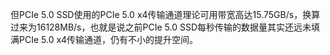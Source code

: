 但PCIe 5.0 SSD使用的PCIe 5.0 x4传输通道理论可用带宽高达15.75GB/s，换算过来为16128MB/s，也就是说之前PCIe 5.0 SSD每秒传输的数据量其实还远未填满PCIe 5.0 x4传输通道，仍有不小的提升空间。
